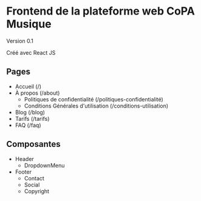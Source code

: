 # Frontend de la plateforme web CoPA Musique

Version 0.1

Créé avec React JS

## Pages

- Accueil (/)
- À propos (/about)
  - Politiques de confidentialité (/politiques-confidentialité)
  - Conditions Générales d'utilisation (/conditions-utilisation)
- Blog (/blog)
- Tarifs (/tarifs)
- FAQ (/faq)

## Composantes

- Header
  - DropdownMenu
- Footer
  - Contact
  - Social
  - Copyright
